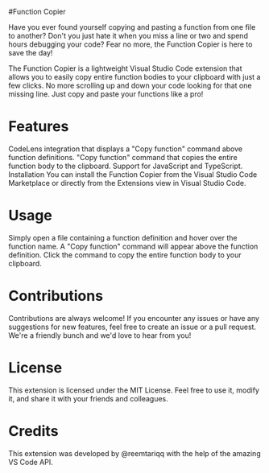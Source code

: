 #Function Copier

Have you ever found yourself copying and pasting a function from one file to another? Don't you just hate it when you miss a line or two and spend hours debugging your code? Fear no more, the Function Copier is here to save the day!


The Function Copier is a lightweight Visual Studio Code extension that allows you to easily copy entire function bodies to your clipboard with just a few clicks. No more scrolling up and down your code looking for that one missing line. Just copy and paste your functions like a pro!

# Features
CodeLens integration that displays a "Copy function" command above function definitions.
"Copy function" command that copies the entire function body to the clipboard.
Support for JavaScript and TypeScript.
Installation
You can install the Function Copier from the Visual Studio Code Marketplace or directly from the Extensions view in Visual Studio Code.

# Usage
Simply open a file containing a function definition and hover over the function name. A "Copy function" command will appear above the function definition. Click the command to copy the entire function body to your clipboard.

# Contributions
Contributions are always welcome! If you encounter any issues or have any suggestions for new features, feel free to create an issue or a pull request. We're a friendly bunch and we'd love to hear from you!

# License
This extension is licensed under the MIT License. Feel free to use it, modify it, and share it with your friends and colleagues.

# Credits
This extension was developed by @reemtariqq with the help of the amazing VS Code API.





